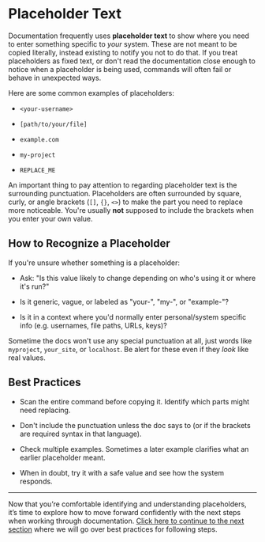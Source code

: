 # Placeholder Text
Documentation frequently uses **placeholder text** to show where you need to enter something specific to *your* system. These are not meant to be copied literally, instead existing to notify you not to do that. If you treat placeholders as fixed text, or don't read the documentation close enough to notice when a placeholder is being used, commands will often fail or behave in unexpected ways. 

Here are some common examples of placeholders:

* `<your-username>`

* `[path/to/your/file]`

* `example.com`

* `my-project`

* `REPLACE_ME`

An important thing to pay attention to regarding placeholder text is the surrounding punctuation. Placeholders are often surrounded by square, curly, or angle brackets (`[]`, `{}`, `<>`) to make the part you need to replace more noticeable. You're usually **not** supposed to include the brackets when you enter your own value.

## How to Recognize a Placeholder

If you're unsure whether something is a placeholder:

* Ask: "Is this value likely to change depending on who's using it or where it's run?"

* Is it generic, vague, or labeled as "your-", "my-", or "example-"?

* Is it in a context where you'd normally enter personal/system specific info (e.g. usernames, file paths, URLs, keys)?

Sometime the docs won't use any special punctuation at all, just words like `myproject`, `your_site`, or `localhost`. Be alert for these even if they *look* like real values.

## Best Practices

* Scan the entire command before copying it. Identify which parts might need replacing.

* Don't include the punctuation unless the doc says to (or if the brackets are required syntax in that language).

* Check multiple examples. Sometimes a later example clarifies what an earlier placeholder meant.

* When in doubt, try it with a safe value and see how the system responds.

---

Now that you’re comfortable identifying and understanding placeholders, it’s time to explore how to move forward confidently with the next steps when working through documentation. [Click here to continue to the next section](02_follow_steps) where we will go over best practices for following steps.